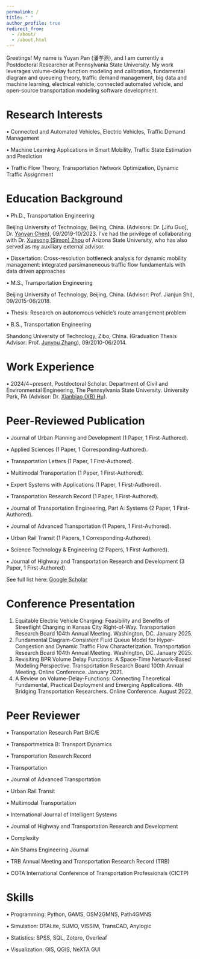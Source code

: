 ```yaml
---
permalink: /
title: " "
author_profile: true
redirect_from: 
  - /about/
  - /about.html
---
```

Greetings! My name is Yuyan Pan (潘芋燕), and I am currently a Postdoctoral Researcher at Pennsylvania State University. My work leverages volume-delay function modeling and calibration, fundamental diagram and queueing theory, traffic demand management, big data and machine learning, electrical vehicle, connected automated vehicle, and open-source transportation modeling software development.

Research Interests
======
• Connected and Automated Vehicles, Electric Vehicles, Traffic Demand Management

• Machine Learning Applications in Smart Mobility, Traffic State Estimation and Prediction

• Traffic Flow Theory, Transportation Network Optimization, Dynamic Traffic Assignment

Education Background
======
• Ph.D., Transportation Engineering

Beijing University of Technology, Beijing, China. (Advisors: Dr. [Jifu Guo], Dr. [Yanyan Chen](https://cmt.bjut.edu.cn/info/1127/1119.htm)), 09/2019-10/2023. I've had the privilege of collaborating with Dr. [Xuesong (Simon) Zhou](https://search.asu.edu/profile/2182101) of Arizona State University, who has also served as my auxiliary external advisor. 

• Dissertation: Cross-resolution bottleneck analysis for dynamic mobility management: integrated parsimaneneous traffic flow fundamentals with data driven approaches

• M.S., Transportation Engineering

Beijing University of Technology, Beijing, China. (Advisor: Prof. Jianjun Shi), 09/2015-06/2018.

• Thesis: Research on autonomous vehicle’s route arrangement problem 

• B.S., Transportation Engineering

Shandong University of Technology, Zibo, China. (Graduation Thesis Advisor: Prof. [Junyou Zhang](https://jt.sdust.edu.cn/info/1019/1026.htm)), 09/2010-06/2014.

Work Experience
======
• 2024/4~present, Postdoctoral Scholar. Department of Civil and Environmental Engineering, The Pennsylvania State University. University Park, PA (Advisor: Dr. [Xianbiao (XB) Hu](https://www.larson.psu.edu/directory-detail-g.aspx?q=xzh5180)).

Peer-Reviewed Publication
======
• Journal of Urban Planning and Development (1 Paper, 1 First-Authored).

• Applied Sciences (1 Paper, 1 Corresponding-Authored).

• Transportation Letters (1 Paper, 1 First-Authored).

• Multimodal Transportation (1 Paper, 1 First-Authored).

• Expert Systems with Applications (1 Paper, 1 First-Authored).

• Transportation Research Record (1 Paper, 1 First-Authored).

• Journal of Transportation Engineering, Part A: Systems (2 Paper, 1 First-Authored).

• Journal of Advanced Transportation (1 Papers, 1 First-Authored).

• Urban Rail Transit (1 Papers, 1 Corresponding-Authored).

• Science Technology & Engineering (2 Papers, 1 First-Authored).

• Journal of Highway and Transportation Research and Development (3 Paper, 1 First-Authored).

See full list here: [Google Scholar](https://scholar.google.com/citations?user=4pjS2hYAAAAJ&hl=zh-CN)

Conference Presentation
======
1.	Equitable Electric Vehicle Charging: Feasibility and Benefits of Streetlight Charging in Kansas City Right-of-Way. Transportation Research Board 104th Annual Meeting. Washington, DC. January 2025.
2.	Fundamental Diagram-Consistent Fluid Queue Model for Hyper-Congestion and Dynamic Traffic Flow Characterization. Transportation Research Board 104th Annual Meeting. Washington, DC. January 2025.
3.	Revisiting BPR Volume Delay Functions: A Space-Time Network-Based Modeling Perspective. Transportation Research Board 100th Annual Meeting. Online Conference. January 2021.
4.	A Review on Volume-Delay-Functions: Connecting Theoretical Fundamental, Practical Deployment and Emerging Applications. 4th Bridging Transportation Researchers. Online Conference. August 2022.

Peer Reviewer
======
• Transportation Research Part B/C/E

• Transportmetrica B: Transport Dynamics

• Transportation Research Record

• Transportation

• Journal of Advanced Transportation

• Urban Rail Transit

• Multimodal Transportation

• International Journal of Intelligent Systems

• Journal of Highway and Transportation Research and Development

• Complexity

• Ain Shams Engineering Journal

• TRB Annual Meeting and Transportation Research Record (TRB)

• COTA International Conference of Transportation Professionals (CICTP)

Skills
======
• Programming: Python, GAMS, OSM2GMNS, Path4GMNS

• Simulation: DTALite, SUMO, VISSIM, TransCAD, Anylogic

• Statistics: SPSS, SQL, Zotero, Overleaf

• Visualization: GIS, QGIS, NeXTA GUI


